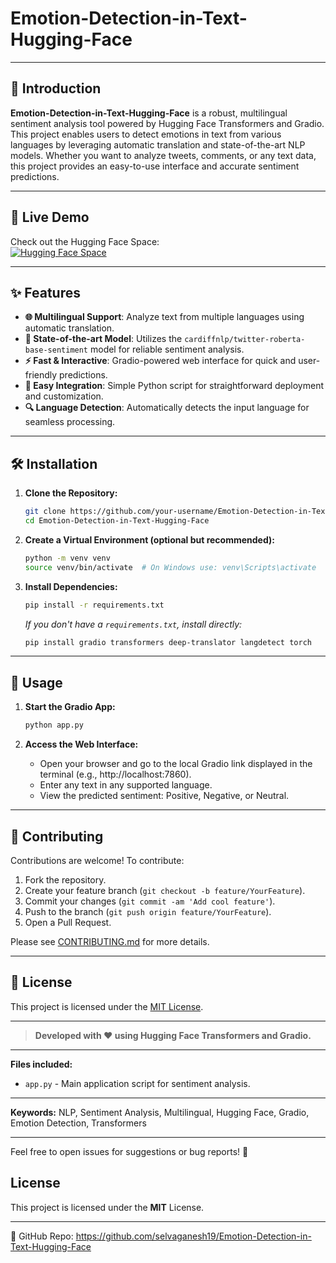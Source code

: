 # Emotion-Detection-in-Text-Hugging-Face

---
## 📖 Introduction

**Emotion-Detection-in-Text-Hugging-Face** is a robust, multilingual sentiment analysis tool powered by Hugging Face Transformers and Gradio. This project enables users to detect emotions in text from various languages by leveraging automatic translation and state-of-the-art NLP models. Whether you want to analyze tweets, comments, or any text data, this project provides an easy-to-use interface and accurate sentiment predictions.

---

## 🚀 Live Demo
Check out the Hugging Face Space:  
[![Hugging Face Space](https://img.shields.io/badge/HuggingFace-Emotion--Detection-yellow?logo=huggingface)](https://huggingface.co/spaces/selva1909/Emotion-Detection-in-Text)

---

## ✨ Features

- **🌐 Multilingual Support**: Analyze text from multiple languages using automatic translation.
- **🤖 State-of-the-art Model**: Utilizes the `cardiffnlp/twitter-roberta-base-sentiment` model for reliable sentiment analysis.
- **⚡ Fast & Interactive**: Gradio-powered web interface for quick and user-friendly predictions.
- **🔌 Easy Integration**: Simple Python script for straightforward deployment and customization.
- **🔍 Language Detection**: Automatically detects the input language for seamless processing.

---

## 🛠️ Installation

1. **Clone the Repository:**
   ```bash
   git clone https://github.com/your-username/Emotion-Detection-in-Text-Hugging-Face.git
   cd Emotion-Detection-in-Text-Hugging-Face
   ```

2. **Create a Virtual Environment (optional but recommended):**
   ```bash
   python -m venv venv
   source venv/bin/activate  # On Windows use: venv\Scripts\activate
   ```

3. **Install Dependencies:**
   ```bash
   pip install -r requirements.txt
   ```
   *If you don't have a `requirements.txt`, install directly:*
   ```bash
   pip install gradio transformers deep-translator langdetect torch
   ```

---

## 🚀 Usage

1. **Start the Gradio App:**
   ```bash
   python app.py
   ```

2. **Access the Web Interface:**
   - Open your browser and go to the local Gradio link displayed in the terminal (e.g., http://localhost:7860).
   - Enter any text in any supported language.
   - View the predicted sentiment: Positive, Negative, or Neutral.

---

## 🤝 Contributing

Contributions are welcome! To contribute:

1. Fork the repository.
2. Create your feature branch (`git checkout -b feature/YourFeature`).
3. Commit your changes (`git commit -am 'Add cool feature'`).
4. Push to the branch (`git push origin feature/YourFeature`).
5. Open a Pull Request.

Please see [CONTRIBUTING.md](CONTRIBUTING.md) for more details.

---

## 📄 License

This project is licensed under the [MIT License](LICENSE).

---

> **Developed with ❤️ using Hugging Face Transformers and Gradio.**

---

**Files included:**
- `app.py` - Main application script for sentiment analysis.

---

**Keywords:** NLP, Sentiment Analysis, Multilingual, Hugging Face, Gradio, Emotion Detection, Transformers

---

Feel free to open issues for suggestions or bug reports! 🚀

## License
This project is licensed under the **MIT** License.

---
🔗 GitHub Repo: https://github.com/selvaganesh19/Emotion-Detection-in-Text-Hugging-Face
